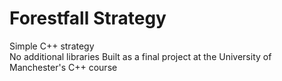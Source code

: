 # Forestfall Strategy
Simple C++ strategy \
No additional libraries
Built as a final project at the University of Manchester's C++ course
